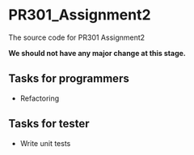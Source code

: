 # PR301_Assignment2
The source code for PR301 Assignment2

**We should not have any major change at this stage.**

## Tasks for programmers
- Refactoring

## Tasks for tester
- Write unit tests
